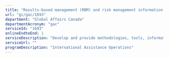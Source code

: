 ```yaml
---
title: "Results-based management (RBM) and risk management information sessions provided to potential and current project partners"
url: "gc/gac/1693"
department: "Global Affairs Canada"
departmentAcronym: "gac"
serviceId: "1693"
onlineEndtoEnd: 1
serviceDescription: "Develop and provide methodologies, tools, information sessions, guidelines and other information on how to apply RBM and risk management in international assistance projects."
serviceUrl: ""
programDescription: "International Assistance Operations"
---
```

